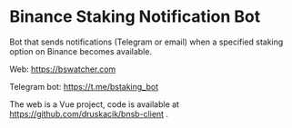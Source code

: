 # Binance Staking Notification Bot

Bot that sends notifications (Telegram or email) when a specified staking option on Binance becomes available.

Web: https://bswatcher.com

Telegram bot: https://t.me/bstaking_bot

The web is a Vue project, code is available at https://github.com/druskacik/bnsb-client .
